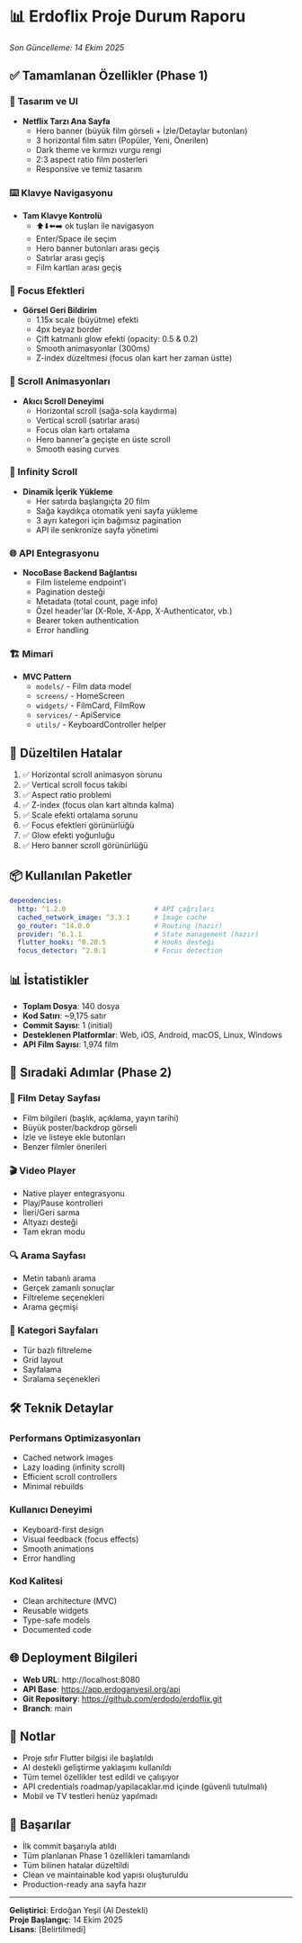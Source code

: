 # 📊 Erdoflix Proje Durum Raporu
*Son Güncelleme: 14 Ekim 2025*

## ✅ Tamamlanan Özellikler (Phase 1)

### 🎨 Tasarım ve UI
- **Netflix Tarzı Ana Sayfa**
  - Hero banner (büyük film görseli + İzle/Detaylar butonları)
  - 3 horizontal film satırı (Popüler, Yeni, Önerilen)
  - Dark theme ve kırmızı vurgu rengi
  - 2:3 aspect ratio film posterleri
  - Responsive ve temiz tasarım

### ⌨️ Klavye Navigasyonu
- **Tam Klavye Kontrolü**
  - ⬆️⬇️⬅️➡️ ok tuşları ile navigasyon
  - Enter/Space ile seçim
  - Hero banner butonları arası geçiş
  - Satırlar arası geçiş
  - Film kartları arası geçiş

### 🎯 Focus Efektleri
- **Görsel Geri Bildirim**
  - 1.15x scale (büyütme) efekti
  - 4px beyaz border
  - Çift katmanlı glow efekti (opacity: 0.5 & 0.2)
  - Smooth animasyonlar (300ms)
  - Z-index düzeltmesi (focus olan kart her zaman üstte)

### 📜 Scroll Animasyonları
- **Akıcı Scroll Deneyimi**
  - Horizontal scroll (sağa-sola kaydırma)
  - Vertical scroll (satırlar arası)
  - Focus olan kartı ortalama
  - Hero banner'a geçişte en üste scroll
  - Smooth easing curves

### 🔄 Infinity Scroll
- **Dinamik İçerik Yükleme**
  - Her satırda başlangıçta 20 film
  - Sağa kaydıkça otomatik yeni sayfa yükleme
  - 3 ayrı kategori için bağımsız pagination
  - API ile senkronize sayfa yönetimi

### 🌐 API Entegrasyonu
- **NocoBase Backend Bağlantısı**
  - Film listeleme endpoint'i
  - Pagination desteği
  - Metadata (total count, page info)
  - Özel header'lar (X-Role, X-App, X-Authenticator, vb.)
  - Bearer token authentication
  - Error handling

### 🏗️ Mimari
- **MVC Pattern**
  - `models/` - Film data model
  - `screens/` - HomeScreen
  - `widgets/` - FilmCard, FilmRow
  - `services/` - ApiService
  - `utils/` - KeyboardController helper

## 🐛 Düzeltilen Hatalar

1. ✅ Horizontal scroll animasyon sorunu
2. ✅ Vertical scroll focus takibi
3. ✅ Aspect ratio problemi
4. ✅ Z-index (focus olan kart altında kalma)
5. ✅ Scale efekti ortalama sorunu
6. ✅ Focus efektleri görünürlüğü
7. ✅ Glow efekti yoğunluğu
8. ✅ Hero banner scroll görünürlüğü

## 📦 Kullanılan Paketler

```yaml
dependencies:
  http: ^1.2.0                      # API çağrıları
  cached_network_image: ^3.3.1      # Image cache
  go_router: ^14.0.0                # Routing (hazır)
  provider: ^6.1.1                  # State management (hazır)
  flutter_hooks: ^0.20.5            # Hooks desteği
  focus_detector: ^2.0.1            # Focus detection
```

## 📊 İstatistikler

- **Toplam Dosya**: 140 dosya
- **Kod Satırı**: ~9,175 satır
- **Commit Sayısı**: 1 (initial)
- **Desteklenen Platformlar**: Web, iOS, Android, macOS, Linux, Windows
- **API Film Sayısı**: 1,974 film

## 🎯 Sıradaki Adımlar (Phase 2)

### 📄 Film Detay Sayfası
- Film bilgileri (başlık, açıklama, yayın tarihi)
- Büyük poster/backdrop görseli
- İzle ve listeye ekle butonları
- Benzer filmler önerileri

### 🎬 Video Player
- Native player entegrasyonu
- Play/Pause kontrolleri
- İleri/Geri sarma
- Altyazı desteği
- Tam ekran modu

### 🔍 Arama Sayfası
- Metin tabanlı arama
- Gerçek zamanlı sonuçlar
- Filtreleme seçenekleri
- Arama geçmişi

### 📑 Kategori Sayfaları
- Tür bazlı filtreleme
- Grid layout
- Sayfalama
- Sıralama seçenekleri

## 🛠️ Teknik Detaylar

### Performans Optimizasyonları
- Cached network images
- Lazy loading (infinity scroll)
- Efficient scroll controllers
- Minimal rebuilds

### Kullanıcı Deneyimi
- Keyboard-first design
- Visual feedback (focus effects)
- Smooth animations
- Error handling

### Kod Kalitesi
- Clean architecture (MVC)
- Reusable widgets
- Type-safe models
- Documented code

## 🌐 Deployment Bilgileri

- **Web URL**: http://localhost:8080
- **API Base**: https://app.erdoganyesil.org/api
- **Git Repository**: https://github.com/erdodo/erdoflix.git
- **Branch**: main

## 📝 Notlar

- Proje sıfır Flutter bilgisi ile başlatıldı
- AI destekli geliştirme yaklaşımı kullanıldı
- Tüm temel özellikler test edildi ve çalışıyor
- API credentials roadmap/yapilacaklar.md içinde (güvenli tutulmalı)
- Mobil ve TV testleri henüz yapılmadı

## 🎉 Başarılar

- İlk commit başarıyla atıldı
- Tüm planlanan Phase 1 özellikleri tamamlandı
- Tüm bilinen hatalar düzeltildi
- Clean ve maintainable kod yapısı oluşturuldu
- Production-ready ana sayfa hazır

---

**Geliştirici**: Erdoğan Yeşil (AI Destekli)  
**Proje Başlangıç**: 14 Ekim 2025  
**Lisans**: [Belirtilmedi]
